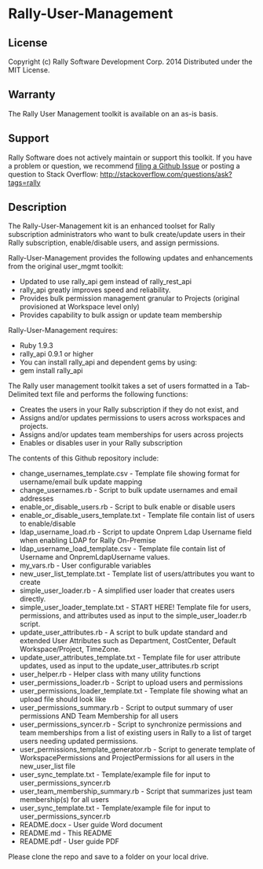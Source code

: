 Rally-User-Management
=====================

## License

Copyright (c) Rally Software Development Corp. 2014 Distributed under the MIT License.

## Warranty

The Rally User Management toolkit is available on an as-is basis. 

## Support

Rally Software does not actively maintain or support this toolkit. If you have a problem or question, we recommend  [filing a Github Issue](https://github.com/RallyTools/Rally-User-Management/issues) or posting a question to Stack Overflow: http://stackoverflow.com/questions/ask?tags=rally

## Description

The Rally-User-Management kit is an enhanced toolset for Rally subscription administrators who want to bulk
create/update users in their Rally subscription, enable/disable users, and assign permissions.

Rally-User-Management provides the following updates and enhancements from the original user_mgmt toolkit:

- Updated to use rally_api gem instead of rally_rest_api
- rally_api greatly improves speed and reliability.
- Provides bulk permission management granular to Projects (original provisioned at Workspace level only)
- Provides capability to bulk assign or update team membership

Rally-User-Management requires:
- Ruby 1.9.3
- rally_api 0.9.1 or higher
- You can install rally_api and dependent gems by using:
- gem install rally_api

The Rally user management toolkit takes a set of users formatted in a Tab-Delimited text file
and performs the following functions:
- Creates the users in your Rally subscription if they do not exist, and
- Assigns and/or updates permissions to users across workspaces and projects.
- Assigns and/or updates team memberships for users across projects
- Enables or disables user in your Rally subscription

The contents of this Github repository include:

- change_usernames_template.csv                 - Template file showing format for username/email bulk update mapping
- change_usernames.rb                           - Script to bulk update usernames and email addresses
- enable_or_disable_users.rb                    - Script to bulk enable or disable users
- enable_or_disable_users_template.txt          - Template file contain list of users to enable/disable
- ldap_username_load.rb                         - Script to update Onprem Ldap Username field when enabling LDAP for Rally On-Premise
- ldap_username_load_template.csv               - Template file contain list of Username and OnpremLdapUsername values.
- my_vars.rb                                    - User configurable variables
- new_user_list_template.txt                    - Template list of users/attributes you want to create
- simple_user_loader.rb                         - A simplified user loader that creates users directly.
- simple_user_loader_template.txt               - START HERE! Template file for users, permissions, and attributes used as input to the simple_user_loader.rb script.
- update_user_attributes.rb                     - A script to bulk update standard and extended User Attributes such as Department, CostCenter, Default Workspace/Project, TimeZone.
- update_user_attributes_template.txt           - Template file for user attribute updates, used as input to the update_user_attributes.rb script
- user_helper.rb                                - Helper class with many utility functions
- user_permissions_loader.rb                    - Script to upload users and permissions
- user_permissions_loader_template.txt          - Template file showing what an upload file should look like
- user_permissions_summary.rb                   - Script to output summary of user permissions AND Team Membership for all users
- user_permissions_syncer.rb                   - Script to synchronize permissions and team memberships from a list of existing users in Rally to a list of target users needing updated permissions.
- user_permissions_template_generator.rb        - Script to generate template of WorkspacePermissions and ProjectPermissions for all users in the new_user_list file
- user_sync_template.txt                        - Template/example file for input to user_permissions_syncer.rb
- user_team_membership_summary.rb               - Script that summarizes just team membership(s) for all users
- user_sync_template.txt - Template/example file for input to user_permissions_syncer.rb
- README.docx                                   - User guide Word document
- README.md                                     - This README
- README.pdf                                    - User guide PDF

Please clone the repo and save to a folder on your local drive.
